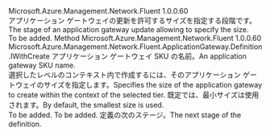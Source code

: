 <Type Name="IWithSize" FullName="Microsoft.Azure.Management.Network.Fluent.ApplicationGateway.Definition.IWithSize">
  <TypeSignature Language="C#" Value="public interface IWithSize" />
  <TypeSignature Language="ILAsm" Value=".class public interface auto ansi abstract IWithSize" />
  <TypeSignature Language="DocId" Value="T:Microsoft.Azure.Management.Network.Fluent.ApplicationGateway.Definition.IWithSize" />
  <TypeSignature Language="VB.NET" Value="Public Interface IWithSize" />
  <TypeSignature Language="F#" Value="type IWithSize = interface" />
  <AssemblyInfo>
    <AssemblyName>Microsoft.Azure.Management.Network.Fluent</AssemblyName>
    <AssemblyVersion>1.0.0.60</AssemblyVersion>
  </AssemblyInfo>
  <Interfaces />
  <Docs>
    <summary>
            <span data-ttu-id="576fa-101">アプリケーション ゲートウェイの更新を許可するサイズを指定する段階です。</span><span class="sxs-lookup"><span data-stu-id="576fa-101">The stage of an application gateway update allowing to specify the size.</span></span>
            </summary>
    <remarks>To be added.</remarks>
  </Docs>
  <Members>
    <Member MemberName="WithSize">
      <MemberSignature Language="C#" Value="public Microsoft.Azure.Management.Network.Fluent.ApplicationGateway.Definition.IWithCreate WithSize (Microsoft.Azure.Management.Network.Fluent.Models.ApplicationGatewaySkuName size);" />
      <MemberSignature Language="ILAsm" Value=".method public hidebysig newslot virtual instance class Microsoft.Azure.Management.Network.Fluent.ApplicationGateway.Definition.IWithCreate WithSize(class Microsoft.Azure.Management.Network.Fluent.Models.ApplicationGatewaySkuName size) cil managed" />
      <MemberSignature Language="DocId" Value="M:Microsoft.Azure.Management.Network.Fluent.ApplicationGateway.Definition.IWithSize.WithSize(Microsoft.Azure.Management.Network.Fluent.Models.ApplicationGatewaySkuName)" />
      <MemberSignature Language="VB.NET" Value="Public Function WithSize (size As ApplicationGatewaySkuName) As IWithCreate" />
      <MemberSignature Language="F#" Value="abstract member WithSize : Microsoft.Azure.Management.Network.Fluent.Models.ApplicationGatewaySkuName -&gt; Microsoft.Azure.Management.Network.Fluent.ApplicationGateway.Definition.IWithCreate" Usage="iWithSize.WithSize size" />
      <MemberType>Method</MemberType>
      <AssemblyInfo>
        <AssemblyName>Microsoft.Azure.Management.Network.Fluent</AssemblyName>
        <AssemblyVersion>1.0.0.60</AssemblyVersion>
      </AssemblyInfo>
      <ReturnValue>
        <ReturnType>Microsoft.Azure.Management.Network.Fluent.ApplicationGateway.Definition.IWithCreate</ReturnType>
      </ReturnValue>
      <Parameters>
        <Parameter Name="size" Type="Microsoft.Azure.Management.Network.Fluent.Models.ApplicationGatewaySkuName" />
      </Parameters>
      <Docs>
        <param name="size"><span data-ttu-id="576fa-102">アプリケーション ゲートウェイ SKU の名前。</span><span class="sxs-lookup"><span data-stu-id="576fa-102">An application gateway SKU name.</span></span></param>
        <summary>
            <span data-ttu-id="576fa-103">選択したレベルのコンテキスト内で作成するには、そのアプリケーション ゲートウェイのサイズを指定します。</span><span class="sxs-lookup"><span data-stu-id="576fa-103">Specifies the size of the application gateway to create within the context of the selected tier.</span></span>
            <span data-ttu-id="576fa-104">既定では、最小サイズは使用されます。</span><span class="sxs-lookup"><span data-stu-id="576fa-104">By default, the smallest size is used.</span></span>
            </summary>
        <returns>To be added.</returns>
        <remarks>To be added.</remarks>
        <return><span data-ttu-id="576fa-105">定義の次のステージ。</span><span class="sxs-lookup"><span data-stu-id="576fa-105">The next stage of the definition.</span></span></return>
      </Docs>
    </Member>
  </Members>
</Type>